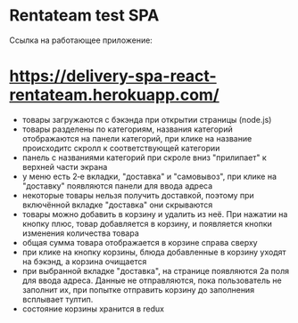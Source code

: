 # Rentateam test SPA

Ссылка на работающее приложение:
# https://delivery-spa-react-rentateam.herokuapp.com/

- товары загружаются с бэкэнда при открытии страницы (node.js)
- товары разделены по категориям, названия категорий отображаются на панели категорий, при клике на название происходитс скролл к соответствующей категории
- панель с названиями категорий при скроле вниз "прилипает" к верхней части экрана
- у меню есть 2‑е вкладки, "доставка" и "самовывоз", при клике на "доставку" появляются панели для ввода адреса
- некоторые товары нельзя получить доставкой, поэтому при включённой вкладке "доставка" они скрываются
- товары можно добавить в корзину и удалить из неё. При нажатии на кнопку плюс, товар добавляется в корзину, и появляется кнопки изменения количества товара
- общая сумма товара отображается в корзине справа сверху
- при клике на кнопку корзины, блюда добавленные в корзину уходят на бэкэнд, а корзина очищается
- при выбранной вкладке "доставка", на странице появляются 2а поля для ввода адреса. Данные не отправляются, пока пользователь не заполнит их, при попытке отправить корзину до заполнения всплывает тултип.
- состояние корзины хранится в redux
